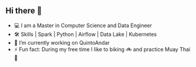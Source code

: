 ## Hi there 👋
- 💻 I am a Master in Computer Science and Data Engineer
- 🛠 Skills
      | Spark | Python | Airflow | Data Lake | Kubernetes
- 🔭 I’m currently working on QuintoAndar
- ⚡ Fun fact: During my free time I like to biking 🚲 and practice Muay Thai 🥊
<!--
**eduardorochasoares/eduardorochasoares** is a ✨ _special_ ✨ repository because its `README.md` (this file) appears on your GitHub profile.

Here are some ideas to get you started:

- 🔭 I’m currently working on ...
- 🌱 I’m currently learning ...
- 👯 I’m looking to collaborate on ...
- 🤔 I’m looking for help with ...
- 💬 Ask me about ...
- 📫 How to reach me: ...
- 😄 Pronouns: ...
- ⚡ Fun fact: ...
-->
